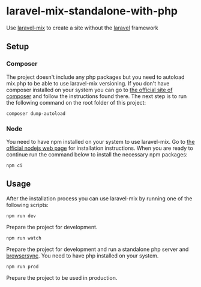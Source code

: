 # laravel-mix-standalone-with-php
Use [laravel-mix](https://laravel-mix.com) to create a site without the [laravel](https://laravel.com) framework

## Setup
### Composer
The project doesn't include any php packages but you need to autoload mix.php to be able to use laravel-mix versioning. If you don't have composer installed on your system you can go to [the official site of composer](https://getcomposer.org) and follow the instructions found there. The next step is to run the following command on the root folder of this project:
```
composer dump-autoload
```
### Node
You need to have npm installed on your system to use laravel-mix. Go to [the official nodejs web page](https://nodejs.org/) for installation instructions. When you are ready to continue run the command below to install the necessary npm packages:
```
npm ci
```

## Usage
After the installation process you can use laravel-mix by running one of the following scripts:
```
npm run dev
```
Prepare the project for development.

```
npm run watch
```
Prepare the project for development and run a standalone php server and [browsersync](https://browsersync.io). You need to have php installed on your system.

```
npm run prod
```
Prepare the project to be used in production.
